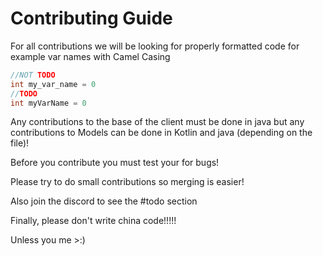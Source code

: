 # Contributing Guide

For all contributions we will be looking for properly formatted code for 
example var names with Camel Casing
```java
//NOT TODO
int my_var_name = 0
//TODO
int myVarName = 0
```

Any contributions to the base of the client must be done in java but any
contributions to Models can be done in Kotlin and java (depending on the file)!

Before you contribute you must test your for bugs!

Please try to do small contributions so merging is easier!

Also join the discord to see the #todo section

Finally, please don't write china code!!!!!

Unless you me >:)